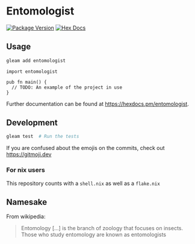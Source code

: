 # Entomologist

[![Package Version](https://img.shields.io/hexpm/v/entomologist)](https://hex.pm/packages/entomologist)
[![Hex Docs](https://img.shields.io/badge/hex-docs-ffaff3)](https://hexdocs.pm/entomologist/)

## Usage
```sh
gleam add entomologist
```

```gleam
import entomologist

pub fn main() {
  // TODO: An example of the project in use
}
```

Further documentation can be found at <https://hexdocs.pm/entomologist>.


## Development

```sh
gleam test  # Run the tests
```

If you are confused about the emojis on the commits, check out <https://gitmoji.dev>

### For nix users

This repository counts with a `shell.nix` as well as a `flake.nix`

## Namesake

From wikipedia:
> Entomology \[...\] is the branch of zoology that focuses on insects. Those who study entomology are known as entomologists
